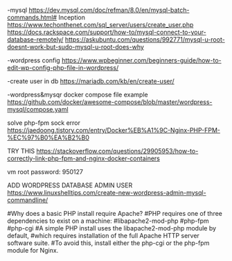 -mysql
https://dev.mysql.com/doc/refman/8.0/en/mysql-batch-commands.html# Inception
https://www.techonthenet.com/sql_server/users/create_user.php
https://docs.rackspace.com/support/how-to/mysql-connect-to-your-database-remotely/
https://askubuntu.com/questions/992771/mysql-u-root-doesnt-work-but-sudo-mysql-u-root-does-why


-wordpress config
https://www.wpbeginner.com/beginners-guide/how-to-edit-wp-config-php-file-in-wordpress/

-create user in db
https://mariadb.com/kb/en/create-user/

-wordpress&mysqr docker compose file example
https://github.com/docker/awesome-compose/blob/master/wordpress-mysql/compose.yaml


solve php-fpm sock error
https://jaedoong.tistory.com/entry/Docker%EB%A1%9C-Nginx-PHP-FPM-%EC%97%B0%EA%B2%B0

TRY THIS
https://stackoverflow.com/questions/29905953/how-to-correctly-link-php-fpm-and-nginx-docker-containers


vm root password: 950127

ADD WORDPRESS DATABASE ADMIN USER
https://www.linuxshelltips.com/create-new-wordpress-admin-mysql-commandline/


#Why does a basic PHP install require Apache?
#PHP requires one of three dependencies to exist on a machine:
#libapache2-mod-php
#php-fpm
#php-cgi
#A simple PHP install uses the libapache2-mod-php module by default,
#which requires installation of the full Apache HTTP server software suite.
#To avoid this, install either the php-cgi or the php-fpm module for Nginx.